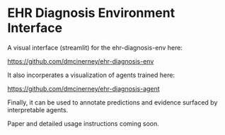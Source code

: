 # EHR Diagnosis Environment Interface

A visual interface (streamlit) for the ehr-diagnosis-env here:

https://github.com/dmcinerney/ehr-diagnosis-env

It also incorperates a visualization of agents trained here:

https://github.com/dmcinerney/ehr-diagnosis-agent

Finally, it can be used to annotate predictions and evidence surfaced by interpretable agents.

Paper and detailed usage instructions coming soon.

